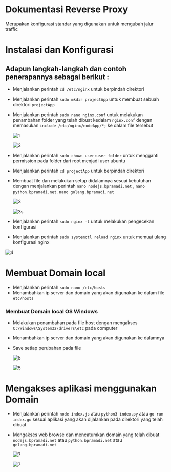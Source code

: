 # Dokumentasi Reverse Proxy

Merupakan konfigurasi standar yang digunakan untuk mengubah jalur traffic

# Instalasi dan Konfigurasi

## Adapun langkah-langkah dan contoh penerapannya sebagai berikut :

- Menjalankan perintah `cd /etc/nginx` untuk berpindah direktori
- Menjalankan perintah `sudo mkdir projectApp` untuk membuat sebuah direktori `projectApp`
- Menjalankan perintah `sudo nano nginx.conf` untuk melakukan penambahan folder yang telah dibuat kedalam `nginx.conf` dengan memasukan `include /etc/nginx/nodeApp/*;` ke dalam file tersebut

  ![1](assets/reverse-0.png)

  ![2](assets/reverse-1.png)

- Menjalankan perintah `sudo chown user:user folder` untuk mengganti permission pada folder dari root menjadi user ubuntu
- Menjalankan perintah `cd projectApp` untuk berpindah direktori
- Membuat file dan melakukan setup didalamnya sesuai kebutuhan dengan menjalankan perintah `nano nodejs.bpramadi.net` , `nano python.bpramadi.net`. `nano golang.bpramadi.net`

  ![3](assets/reverse-2.png)

  ![3s](assets/reverse-3.png)

- Menjalankan perintah `sudo nginx -t` untuk melakukan pengecekan konfigurasi
- Menjalankan perintah `sudo systemctl reload nginx` untuk memuat ulang konfigurasi nginx

![4](assets/reverse-4.png)

# Membuat Domain local

- Menjalankan perintah `sudo nano /etc/hosts`
- Menambahkan ip server dan domain yang akan digunakan ke dalam file `etc/hosts`

### Membuat Domain local OS Windows

- Melakukan penambahan pada file host dengan mengakses `C:\Windows\System32\drivers\etc` pada computer
- Menambahkan ip server dan domain yang akan digunakan ke dalamnya
- Save setiap perubahan pada file

  ![5](assets/reverse-5.png)

  ![5](assets/reverse-6.png)

# Mengakses aplikasi menggunakan Domain

- Menjalankan perintah `node index.js` atau `python3 index.py` atau `go run index.go` sesuai aplikasi yang akan dijalankan pada direktori yang telah dibuat
- Mengakses web browse dan mencatumkan domain yang telah dibuat `nodejs.bpramadi.net` atau `python.bpramadi.net` atau `golang.bpramadi.net`

  ![7](assets/reverse-7.png)

  ![7](assets/reverse-8.png)
